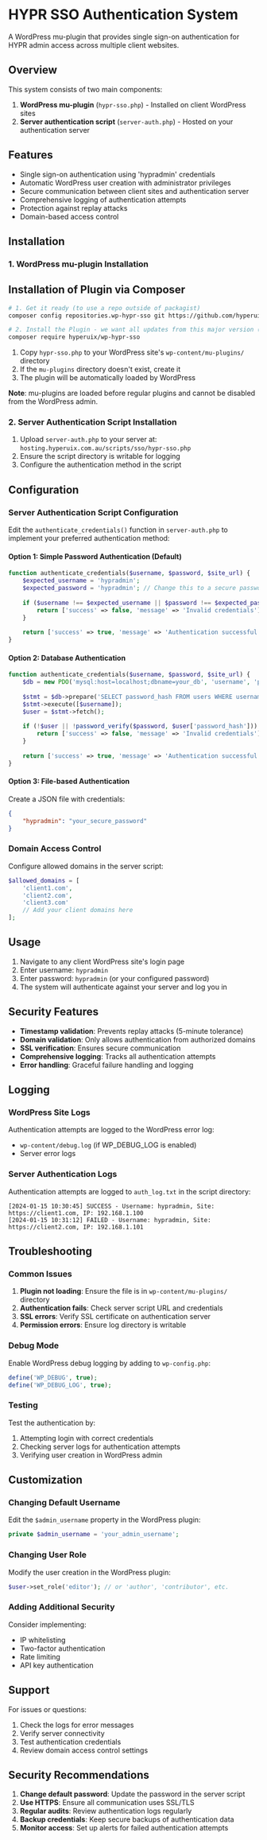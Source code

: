 # HYPR SSO Authentication System

A WordPress mu-plugin that provides single sign-on authentication for HYPR admin access across multiple client websites.

## Overview

This system consists of two main components:

1. **WordPress mu-plugin** (`hypr-sso.php`) - Installed on client WordPress sites
2. **Server authentication script** (`server-auth.php`) - Hosted on your authentication server

## Features

- Single sign-on authentication using 'hypradmin' credentials
- Automatic WordPress user creation with administrator privileges
- Secure communication between client sites and authentication server
- Comprehensive logging of authentication attempts
- Protection against replay attacks
- Domain-based access control

## Installation

### 1. WordPress mu-plugin Installation

## Installation of Plugin via Composer

```bash
# 1. Get it ready (to use a repo outside of packagist)
composer config repositories.wp-hypr-sso git https://github.com/hyperuix/wp-hypr-sso.git

# 2. Install the Plugin - we want all updates from this major version (while non-breaking)
composer require hyperuix/wp-hypr-sso
```

1. Copy `hypr-sso.php` to your WordPress site's `wp-content/mu-plugins/` directory
2. If the `mu-plugins` directory doesn't exist, create it
3. The plugin will be automatically loaded by WordPress

**Note**: mu-plugins are loaded before regular plugins and cannot be disabled from the WordPress admin.

### 2. Server Authentication Script Installation

1. Upload `server-auth.php` to your server at: `hosting.hyperuix.com.au/scripts/sso/hypr-sso.php`
2. Ensure the script directory is writable for logging
3. Configure the authentication method in the script

## Configuration

### Server Authentication Script Configuration

Edit the `authenticate_credentials()` function in `server-auth.php` to implement your preferred authentication method:

#### Option 1: Simple Password Authentication (Default)
```php
function authenticate_credentials($username, $password, $site_url) {
    $expected_username = 'hypradmin';
    $expected_password = 'hypradmin'; // Change this to a secure password
    
    if ($username !== $expected_username || $password !== $expected_password) {
        return ['success' => false, 'message' => 'Invalid credentials'];
    }
    
    return ['success' => true, 'message' => 'Authentication successful'];
}
```

#### Option 2: Database Authentication
```php
function authenticate_credentials($username, $password, $site_url) {
    $db = new PDO('mysql:host=localhost;dbname=your_db', 'username', 'password');
    
    $stmt = $db->prepare('SELECT password_hash FROM users WHERE username = ? AND active = 1');
    $stmt->execute([$username]);
    $user = $stmt->fetch();
    
    if (!$user || !password_verify($password, $user['password_hash'])) {
        return ['success' => false, 'message' => 'Invalid credentials'];
    }
    
    return ['success' => true, 'message' => 'Authentication successful'];
}
```

#### Option 3: File-based Authentication
Create a JSON file with credentials:
```json
{
    "hypradmin": "your_secure_password"
}
```

### Domain Access Control

Configure allowed domains in the server script:

```php
$allowed_domains = [
    'client1.com',
    'client2.com',
    'client3.com'
    // Add your client domains here
];
```

## Usage

1. Navigate to any client WordPress site's login page
2. Enter username: `hypradmin`
3. Enter password: `hypradmin` (or your configured password)
4. The system will authenticate against your server and log you in

## Security Features

- **Timestamp validation**: Prevents replay attacks (5-minute tolerance)
- **Domain validation**: Only allows authentication from authorized domains
- **SSL verification**: Ensures secure communication
- **Comprehensive logging**: Tracks all authentication attempts
- **Error handling**: Graceful failure handling and logging

## Logging

### WordPress Site Logs
Authentication attempts are logged to the WordPress error log:
- `wp-content/debug.log` (if WP_DEBUG_LOG is enabled)
- Server error logs

### Server Authentication Logs
Authentication attempts are logged to `auth_log.txt` in the script directory:
```
[2024-01-15 10:30:45] SUCCESS - Username: hypradmin, Site: https://client1.com, IP: 192.168.1.100
[2024-01-15 10:31:12] FAILED - Username: hypradmin, Site: https://client2.com, IP: 192.168.1.101
```

## Troubleshooting

### Common Issues

1. **Plugin not loading**: Ensure the file is in `wp-content/mu-plugins/` directory
2. **Authentication fails**: Check server script URL and credentials
3. **SSL errors**: Verify SSL certificate on authentication server
4. **Permission errors**: Ensure log directory is writable

### Debug Mode

Enable WordPress debug logging by adding to `wp-config.php`:
```php
define('WP_DEBUG', true);
define('WP_DEBUG_LOG', true);
```

### Testing

Test the authentication by:
1. Attempting login with correct credentials
2. Checking server logs for authentication attempts
3. Verifying user creation in WordPress admin

## Customization

### Changing Default Username
Edit the `$admin_username` property in the WordPress plugin:
```php
private $admin_username = 'your_admin_username';
```

### Changing User Role
Modify the user creation in the WordPress plugin:
```php
$user->set_role('editor'); // or 'author', 'contributor', etc.
```

### Adding Additional Security
Consider implementing:
- IP whitelisting
- Two-factor authentication
- Rate limiting
- API key authentication

## Support

For issues or questions:
1. Check the logs for error messages
2. Verify server connectivity
3. Test authentication credentials
4. Review domain access control settings

## Security Recommendations

1. **Change default password**: Update the password in the server script
2. **Use HTTPS**: Ensure all communication uses SSL/TLS
3. **Regular audits**: Review authentication logs regularly
4. **Backup credentials**: Keep secure backups of authentication data
5. **Monitor access**: Set up alerts for failed authentication attempts